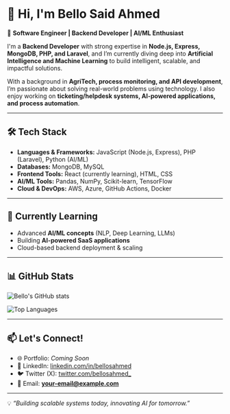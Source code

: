 # 👋 Hi, I'm Bello Said Ahmed  

🚀 **Software Engineer | Backend Developer | AI/ML Enthusiast**  

I'm a **Backend Developer** with strong expertise in **Node.js, Express, MongoDB, PHP, and Laravel**, and I’m currently diving deep into **Artificial Intelligence and Machine Learning** to build intelligent, scalable, and impactful solutions.  

With a background in **AgriTech, process monitoring, and API development**, I’m passionate about solving real-world problems using technology. I also enjoy working on **ticketing/helpdesk systems, AI-powered applications, and process automation**.  

---

## 🛠️ Tech Stack  
- **Languages & Frameworks:** JavaScript (Node.js, Express), PHP (Laravel), Python (AI/ML)  
- **Databases:** MongoDB, MySQL  
- **Frontend Tools:** React (currently learning), HTML, CSS  
- **AI/ML Tools:** Pandas, NumPy, Scikit-learn, TensorFlow  
- **Cloud & DevOps:** AWS, Azure, GitHub Actions, Docker  

---

## 🌱 Currently Learning  
- Advanced **AI/ML concepts** (NLP, Deep Learning, LLMs)  
- Building **AI-powered SaaS applications**  
- Cloud-based backend deployment & scaling  

---

## 📊 GitHub Stats  
![Bello's GitHub stats](https://github-readme-stats.vercel.app/api?username=bellosahmed&show_icons=true&theme=radical)  

![Top Languages](https://github-readme-stats.vercel.app/api/top-langs/?username=bellosahmed&layout=compact&theme=radical)  

---

## 📫 Let's Connect!  
- 🌐 Portfolio: *Coming Soon*  
- 💼 LinkedIn: [linkedin.com/in/bellosahmed](https://linkedin.com/in/bellosahmed)  
- 🐦 Twitter (X): [twitter.com/bellosahmed_](https://twitter.com/bellosahmed_)  
- 📧 Email: **your-email@example.com**  

---

💡 *“Building scalable systems today, innovating AI for tomorrow.”*  
